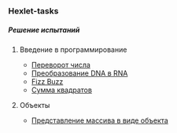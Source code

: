 ### Hexlet-tasks

##### Решение испытаний

1. Введение в программирование
    - [Переворот числа](introduction/reverse-number.js)
    - [Преобразование DNA в RNA](introduction/dnaToRna.js)
    - [Fizz Buzz](introduction/fizzBuzz.js)
    - [Сумма квадратов](introduction/sumSquareDifference.js)

2. Объекты
    - [Представление массива в виде объекта](objects/fromPairs.js)